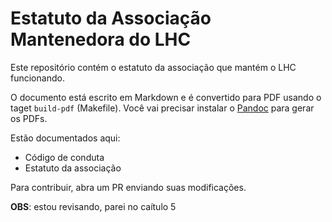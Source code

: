 # Estatuto da Associação Mantenedora do LHC

Este repositório contém o estatuto da associação
que mantém o LHC funcionando. 

O documento está  escrito em Markdown e é convertido 
para PDF usando o taget `build-pdf` (Makefile). 
Você vai precisar instalar o 
[Pandoc](https://pandoc.org/) para gerar os PDFs.

Estão documentados aqui:

- Código de conduta
- Estatuto da associação

Para contribuir, abra um PR enviando suas 
modificações.

**OBS**: estou revisando, parei no caítulo 5

